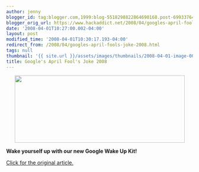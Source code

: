 ```yaml
---
author: jenny
blogger_id: tag:blogger.com,1999:blog-5518298822864690168.post-6993376429325107938
blogger_orig_url: https://www.hackaddict.net/2008/04/googles-april-fools-joke-2008.html
date: '2008-04-01T10:27:00.002-04:00'
layout: post
modified_time: '2008-04-01T10:30:17.193-04:00'
redirect_from: /2008/04/googles-april-fools-joke-2008.html
tags: null
thumbnail: '{{ site.url }}/assets/images/thumbnails/2008-04-01-image-0000.png'
title: Google's April Fool's Joke 2008
---
```


<img alt="" border="0" id="BLOGGER_PHOTO_ID_5184283656345361826" src="{{ site.url }}/assets/images/posts/2008-04-01-image-0000.png" style="margin: 0px auto 10px; display: block; text-align: center;  width: 459px; height: 181px;"/>

<b>Wake yourself up with our new Google Wake Up Kit!</b>

<a href="http://www.google.com/googlecalendar/new_wakeup.html">Click for the original article.</a>
